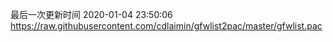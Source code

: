最后一次更新时间 2020-01-04 23:50:06
https://raw.githubusercontent.com/cdlaimin/gfwlist2pac/master/gfwlist.pac

